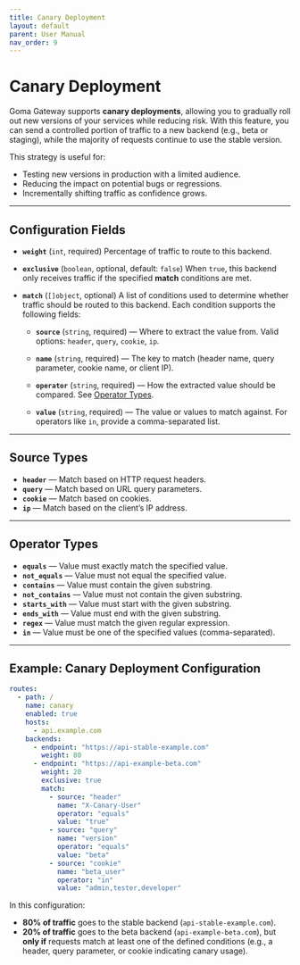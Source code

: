 ```yaml
---
title: Canary Deployment
layout: default
parent: User Manual
nav_order: 9
---
```


# Canary Deployment

Goma Gateway supports **canary deployments**, allowing you to gradually roll out new versions of your services while reducing risk. With this feature, you can send a controlled portion of traffic to a new backend (e.g., beta or staging), while the majority of requests continue to use the stable version.

This strategy is useful for:

* Testing new versions in production with a limited audience.
* Reducing the impact on potential bugs or regressions.
* Incrementally shifting traffic as confidence grows.

---

## Configuration Fields

* **`weight`** (`int`, required)
  Percentage of traffic to route to this backend.

* **`exclusive`** (`boolean`, optional, default: `false`)
  When `true`, this backend only receives traffic if the specified **match** conditions are met.

* **`match`** (`[]object`, optional)
  A list of conditions used to determine whether traffic should be routed to this backend. Each condition supports the following fields:

    * **`source`** (`string`, required) — Where to extract the value from.
      Valid options: `header`, `query`, `cookie`, `ip`.

    * **`name`** (`string`, required) — The key to match (header name, query parameter, cookie name, or client IP).

    * **`operator`** (`string`, required) — How the extracted value should be compared. See [Operator Types](#operatortype).

    * **`value`** (`string`, required) — The value or values to match against. For operators like `in`, provide a comma-separated list.

---

## Source Types

* **`header`** — Match based on HTTP request headers.
* **`query`** — Match based on URL query parameters.
* **`cookie`** — Match based on cookies.
* **`ip`** — Match based on the client’s IP address.

---

## Operator Types

* **`equals`** — Value must exactly match the specified value.
* **`not_equals`** — Value must not equal the specified value.
* **`contains`** — Value must contain the given substring.
* **`not_contains`** — Value must not contain the given substring.
* **`starts_with`** — Value must start with the given substring.
* **`ends_with`** — Value must end with the given substring.
* **`regex`** — Value must match the given regular expression.
* **`in`** — Value must be one of the specified values (comma-separated).

---

## Example: Canary Deployment Configuration

```yaml
routes:
  - path: /
    name: canary
    enabled: true
    hosts:
      - api.example.com
    backends:
      - endpoint: "https://api-stable-example.com"
        weight: 80
      - endpoint: "https://api-example-beta.com"
        weight: 20
        exclusive: true
        match:
          - source: "header"
            name: "X-Canary-User"
            operator: "equals"
            value: "true"
          - source: "query"
            name: "version"
            operator: "equals"
            value: "beta"
          - source: "cookie"
            name: "beta_user"
            operator: "in"
            value: "admin,tester,developer"
```

In this configuration:

* **80% of traffic** goes to the stable backend (`api-stable-example.com`).
* **20% of traffic** goes to the beta backend (`api-example-beta.com`), but **only if** requests match at least one of the defined conditions (e.g., a header, query parameter, or cookie indicating canary usage).

